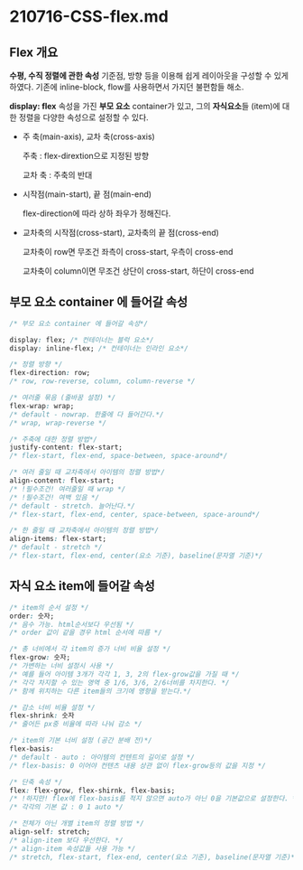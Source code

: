 # 210716-CSS-flex.md

## Flex 개요

**수평, 수직 정렬에 관한 속성**
기준점, 방향 등을 이용해 쉽게 레이아웃을 구성할 수 있게 하였다. 기존에 inline-block, flow를 사용하면서 가지던 불편함들 해소.

**display: flex** 속성을 가진 **부모 요소** container가 있고, 그의 **자식요소**들 (item)에 대한 정렬을 다양한 속성으로 설정할 수 있다.

- 주 축(main-axis), 교차 축(cross-axis)

  주축 : flex-dirextion으로 지정된 방향

  교차 축 : 주축의 반대

- 시작점(main-start), 끝 점(main-end)

  flex-direction에 따라 상하 좌우가 정해진다.

- 교차축의 시작점(cross-start), 교차축의 끝 점(cross-end)

  교차축이 row면 무조건 좌측이 cross-start, 우측이 cross-end

  교차축이 column이면 무조건 상단이 cross-start, 하단이 cross-end

## 부모 요소 container 에 들어갈 속성

```css
/* 부모 요소 container 에 들어갈 속성*/

display: flex; /* 컨테이너는 블럭 요소*/
display: inline-flex; /* 컨테이너는 인라인 요소*/

/* 정렬 방향 */
flex-direction: row;
/* row, row-reverse, column, column-reverse */

/* 여러줄 묶음 (줄바꿈 설정) */
flex-wrap: wrap;
/* default - nowrap. 한줄에 다 들어간다.*/
/* wrap, wrap-reverse */

/* 주축에 대한 정렬 방법*/
justify-content: flex-start;
/* flex-start, flex-end, space-between, space-around*/

/* 여러 줄일 때 교차축에서 아이템의 정렬 방법*/
align-content: flex-start;
/* !필수조건! 여러줄일 때 wrap */
/* !필수조건! 여백 있음 */
/* default - stretch. 늘어난다.*/
/* flex-start, flex-end, center, space-between, space-around*/

/* 한 줄일 때 교차축에서 아이템의 정렬 방법*/
align-items: flex-start;
/* default - stretch */
/* flex-start, flex-end, center(요소 기준), baseline(문자열 기준)*/
```

## 자식 요소 item에 들어갈 속성

```css
/* item의 순서 설정 */
order: 숫자;
/* 음수 가능. html순서보다 우선됨 */
/* order 값이 같을 경우 html 순서에 따름 */

/* 총 너비에서 각 item의 증가 너비 비율 설정 */
flex-grow: 숫자;
/* 가변하는 너비 설정시 사용 */
/* 예를 들어 아이템 3개가 각각 1, 3, 2의 flex-grow값을 가질 때 */
/* 각각 차지할 수 있는 영역 중 1/6, 3/6, 2/6너비를 차지한다. */
/* 함께 위치하는 다른 item들의 크기에 영향을 받는다.*/

/* 감소 너비 비율 설정 */
flex-shrink: 숫자
/* 줄어든 px중 비율에 따라 나눠 감소 */

/* item의 기본 너비 설정 (공간 분배 전)*/
flex-basis:
/* default - auto : 아이템의 컨텐트의 길이로 설정 */
/* flex-basis: 0 이어야 컨텐츠 내용 상관 없이 flex-grow등의 값을 지정 */

/* 단축 속성 */
flex: flex-grow, flex-shirnk, flex-basis;
/* !하지만! flex에 flex-basis를 적지 않으면 auto가 아닌 0을 기본값으로 설정한다. */
/* 각각의 기본 값 : 0 1 auto */

/* 전체가 아닌 개별 item의 정렬 방법 */
align-self: stretch;
/* align-item 보다 우선한다. */
/* align-item 속성값들 사용 가능 */
/* stretch, flex-start, flex-end, center(요소 기준), baseline(문자열 기준)*/
```
